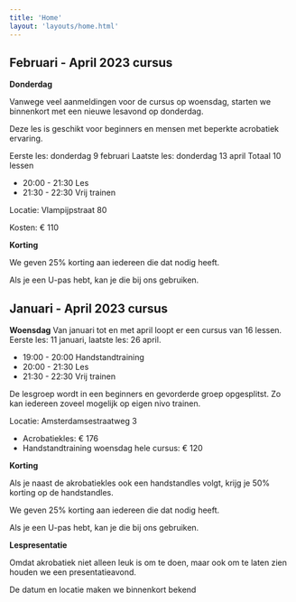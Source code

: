 ```yaml
---
title: 'Home'
layout: 'layouts/home.html'  
---
```


## Februari - April 2023 cursus

**Donderdag**

Vanwege veel aanmeldingen voor de cursus op woensdag, starten we binnenkort met een nieuwe lesavond op donderdag.

Deze les is geschikt voor beginners en mensen met beperkte acrobatiek ervaring.

Eerste les: donderdag 9 februari
Laatste les: donderdag 13 april
Totaal 10 lessen

- 20:00 - 21:30 Les
- 21:30 - 22:30 Vrij trainen

Locatie: Vlampijpstraat 80

Kosten: € 110

**Korting**

We geven 25% korting aan iedereen die dat nodig heeft.

Als je een U-pas hebt, kan je die bij ons gebruiken.

## Januari - April 2023 cursus


**Woensdag**
Van januari tot en met april loopt er een cursus van 16 lessen. Eerste les: 11 januari,
laatste les: 26 april.
 
- 19:00 - 20:00 Handstandtraining
- 20:00 - 21:30 Les
- 21:30 - 22:30 Vrij trainen

De lesgroep wordt in een beginners en gevorderde groep opgesplitst. Zo kan iedereen zoveel mogelijk op eigen nivo trainen.

Locatie: Amsterdamsestraatweg 3

- Acrobatiekles: € 176
- Handstandtraining woensdag hele cursus: € 120

**Korting**

Als je naast de akrobatiekles ook een handstandles volgt, krijg je 50% korting op de handstandles.

We geven 25% korting aan iedereen die dat nodig heeft.

Als je een U-pas hebt, kan je die bij ons gebruiken.

**Lespresentatie**

Omdat akrobatiek niet alleen leuk is om te doen, maar ook om te laten zien houden we een presentatieavond.


De datum en locatie maken we binnenkort bekend





